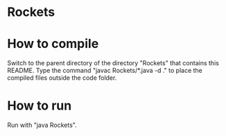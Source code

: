 # Rockets

# How to compile
Switch to the parent directory of the directory "Rockets" that contains this README.
Type the command "javac Rockets/*.java -d ." to place the compiled files outside the code folder.

# How to run
Run with "java Rockets".

